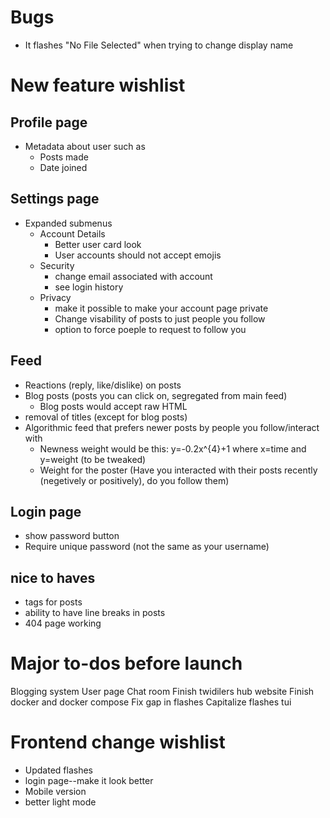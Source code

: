 # Bugs
* It flashes "No File Selected" when trying to change display name

# New feature wishlist
## Profile page
* Metadata about user such as
    * Posts made
    * Date joined

## Settings page
* Expanded submenus
    * Account Details
        * Better user card look
        * User accounts should not accept emojis
    * Security
        * change email associated with account
        * see login history
    * Privacy
        * make it possible to make your account page private
        * Change visability of posts to just people you follow
        * option to force poeple to request to follow you

## Feed
* Reactions (reply, like/dislike) on posts
* Blog posts (posts you can click on, segregated from main feed)
    * Blog posts would accept raw HTML
* removal of titles (except for blog posts)
* Algorithmic feed that prefers newer posts by people you follow/interact with
    * Newness weight would be this: y=-0.2x^{4}+1 where x=time and y=weight (to be tweaked)
    * Weight for the poster (Have you interacted with their posts recently (negetively or positively), do you follow them)

## Login page
* show password button
* Require unique password (not the same as your username)

## nice to haves
* tags for posts
* ability to have line breaks in posts
* 404 page working

# Major to-dos before launch
Blogging system
User page
Chat room
Finish twidilers hub website
Finish docker and docker compose
Fix gap in flashes
Capitalize flashes
tui


# Frontend change wishlist
* Updated flashes
* login page--make it look better
* Mobile version
* better light mode